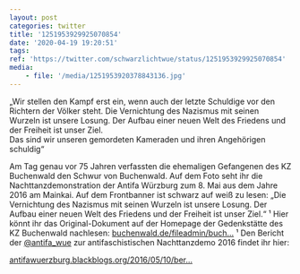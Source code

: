 ```yaml
---
layout: post
categories: twitter
title: '1251953929925070854'
date: '2020-04-19 19:20:51'
tags: 
ref: 'https://twitter.com/schwarzlichtwue/status/1251953929925070854'
media:
    - file: '/media/1251953920378843136.jpg'
---
```

„Wir stellen den Kampf erst ein, wenn auch der letzte Schuldige vor den Richtern der Völker steht. Die Vernichtung des Nazismus mit seinen Wurzeln ist unsere Losung. Der Aufbau einer neuen Welt des Friedens und der Freiheit ist unser Ziel.  
Das sind wir unseren gemordeten Kameraden und ihren Angehörigen schuldig“



Am Tag genau vor 75 Jahren verfassten die ehemaligen Gefangenen des KZ Buchenwald den Schwur von Buchenwald. 
Auf dem Foto seht ihr die Nachttanzdemonstration der Antifa Würzburg zum 8. Mai aus dem Jahre 2016 am Mainkai. 
Auf dem Frontbanner ist schwarz auf weiß zu lesen: „Die Vernichtung des Nazismus mit seinen Wurzeln ist unsere Losung. Der Aufbau einer neuen Welt des Friedens und der Freiheit ist unser Ziel.“ ¹ 
Hier könnt ihr das Original-Dokument auf der Homepage der Gedenkstätte des KZ Buchenwald nachlesen: [buchenwald.de/fileadmin/buch…](https://www.buchenwald.de/fileadmin/buchenwald/download/der_ort/Buchenwaldschwur.pdf) 
¹ Den Bericht der [@antifa_wue](https://twitter.com/antifa_wue) zur antifaschistischen Nachttanzdemo 2016 findet ihr hier: 

[antifawuerzburg.blackblogs.org/2016/05/10/ber…](https://antifawuerzburg.blackblogs.org/2016/05/10/bericht-zum-antifaschistischen-aktionswochenende-vom-6-8-mai/) 